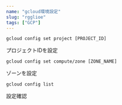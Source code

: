 ```yaml
---
name: "gcloud環境設定"
slug: "rgglioe"
tags: ["GCP"]
---
```


```
gcloud config set project [PROJECT_ID]
```

プロジェクトIDを設定

```
gcloud config set compute/zone [ZONE_NAME]
```

ゾーンを設定

```
gcloud config list
```

設定確認

